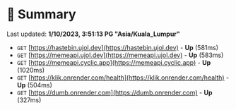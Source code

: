 # 📖 Summary
Last updated: **1/10/2023, 3:51:13 PG "Asia/Kuala_Lumpur"**

- `GET` [https://hastebin.ujol.dev](https://hastebin.ujol.dev) - **Up** (581ms)
- `GET` [https://memeapi.ujol.dev](https://memeapi.ujol.dev) - **Up** (583ms)
- `GET` [https://memeapi.cyclic.app](https://memeapi.cyclic.app) - **Up** (1020ms)
- `GET` [https://klik.onrender.com/health](https://klik.onrender.com/health) - **Up** (504ms)
- `GET` [https://dumb.onrender.com](https://dumb.onrender.com) - **Up** (327ms)
